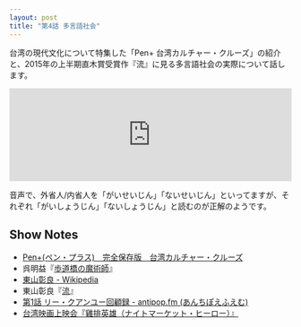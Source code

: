 ```yaml
---
layout: post
title: "第4話 多言語社会"
---
```


台湾の現代文化について特集した「Pen+ 台湾カルチャー・クルーズ」の紹介と、2015年の上半期直木賞受賞作『流』に見る多言語社会の実際について話します。

<iframe width="100%" height="166" scrolling="no" frameborder="no" src="https://w.soundcloud.com/player/?url=https%3A//api.soundcloud.com/tracks/234802131&amp;color=ff5500&amp;auto_play=false&amp;hide_related=false&amp;show_comments=true&amp;show_user=true&amp;show_reposts=false"></iframe>

音声で、外省人/内省人を「がいせいじん」「ないせいじん」といってますが、それぞれ「がいしょうじん」「ないしょうじん」と読むのが正解のようです。

## Show Notes

  * [Pen+(ペン・プラス)　完全保存版　台湾カルチャー・クルーズ](http://www.amazon.co.jp/dp/B01781HS0I/ref=nosim/antipop-22)
  * 呉明益『[歩道橋の魔術師](http://www.amazon.co.jp/dp/4560090394/ref=nosim/antipop-22)』
  * [東山彰良 - Wikipedia](https://ja.wikipedia.org/wiki/%E6%9D%B1%E5%B1%B1%E5%BD%B0%E8%89%AF)
  * 東山彰良『[流](http://www.amazon.co.jp/dp/B00XVAKEQG/ref=nosim/antipop-22)』
  * [第1話 リー・クアンユー回顧録 - antipop.fm (あんちぽえふえむ)](http://antipop.fm/1/)
  * [台湾映画上映会『雞排英雄（ナイトマーケット・ヒーロー）』](http://peatix.com/event/119961)
